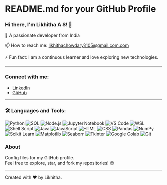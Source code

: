 # README.md for your GitHub Profile

### Hi there, I'm Likhitha A S! 👋

🎯 A passionate developer from India    

📫 How to reach me: likhithachowdary3105@gmail.com.com  

⚡ Fun fact: I am a continuous learner and love exploring new technologies.  

---

### Connect with me:
- [LinkedIn](https://www.linkedin.com/in/likhitha-a-s-375081262/)
- [GitHub](https://github.com/Likhitha310)

---

### 🛠️ Languages and Tools:
<p>
  <img src="https://img.shields.io/badge/Code-Python-informational?style=flat&logo=python&logoColor=white&color=2bbc8a" alt="Python">
  <img src="https://img.shields.io/badge/Code-SQL-informational?style=flat&logo=mysql&logoColor=white&color=2bbc8a" alt="SQL">
  <img src="https://img.shields.io/badge/Code-Node.js-informational?style=flat&logo=node.js&logoColor=white&color=2bbc8a" alt="Node.js">
  <img src="https://img.shields.io/badge/Code-Jupyter_Notebook-informational?style=flat&logo=jupyter&logoColor=white&color=2bbc8a" alt="Jupyter Notebook">
  <img src="https://img.shields.io/badge/Editor-VS_Code-informational?style=flat&logo=visual-studio-code&logoColor=white&color=2bbc8a" alt="VS Code">
  <img src="https://img.shields.io/badge/Tool-WSL-informational?style=flat&logo=linux&logoColor=white&color=2bbc8a" alt="WSL">
  <img src="https://img.shields.io/badge/Scripting-Shell_Script-informational?style=flat&logo=gnu-bash&logoColor=white&color=2bbc8a" alt="Shell Script">
  <img src="https://img.shields.io/badge/Code-Java-informational?style=flat&logo=java&logoColor=white&color=2bbc8a" alt="Java">
  <img src="https://img.shields.io/badge/Code-JavaScript-informational?style=flat&logo=javascript&logoColor=white&color=2bbc8a" alt="JavaScript">
  <img src="https://img.shields.io/badge/Code-HTML-informational?style=flat&logo=html5&logoColor=white&color=2bbc8a" alt="HTML">
  <img src="https://img.shields.io/badge/Code-CSS-informational?style=flat&logo=css3&logoColor=white&color=2bbc8a" alt="CSS">
  <img src="https://img.shields.io/badge/Library-Pandas-informational?style=flat&logo=pandas&logoColor=white&color=2bbc8a" alt="Pandas">
  <img src="https://img.shields.io/badge/Library-NumPy-informational?style=flat&logo=numpy&logoColor=white&color=2bbc8a" alt="NumPy">
  <img src="https://img.shields.io/badge/Library-Scikit_Learn-informational?style=flat&logo=scikit-learn&logoColor=white&color=2bbc8a" alt="Scikit Learn">
  <img src="https://img.shields.io/badge/Library-Matplotlib-informational?style=flat&logo=matplotlib&logoColor=white&color=2bbc8a" alt="Matplotlib">
  <img src="https://img.shields.io/badge/Library-Seaborn-informational?style=flat&logo=seaborn&logoColor=white&color=2bbc8a" alt="Seaborn">
  <img src="https://img.shields.io/badge/Tool-Tkinter-informational?style=flat&logo=python&logoColor=white&color=2bbc8a" alt="Tkinter">
  <img src="https://img.shields.io/badge/Tool-Google_Colab-informational?style=flat&logo=google-colab&logoColor=white&color=2bbc8a" alt="Google Colab">
  <img src="https://img.shields.io/badge/Tool-Git-informational?style=flat&logo=git&logoColor=white&color=2bbc8a" alt="Git">
</p>

### About
Config files for my GitHub profile.  
Feel free to explore, star, and fork my repositories! 😊

---


Created with ❤️ by Likhitha.
